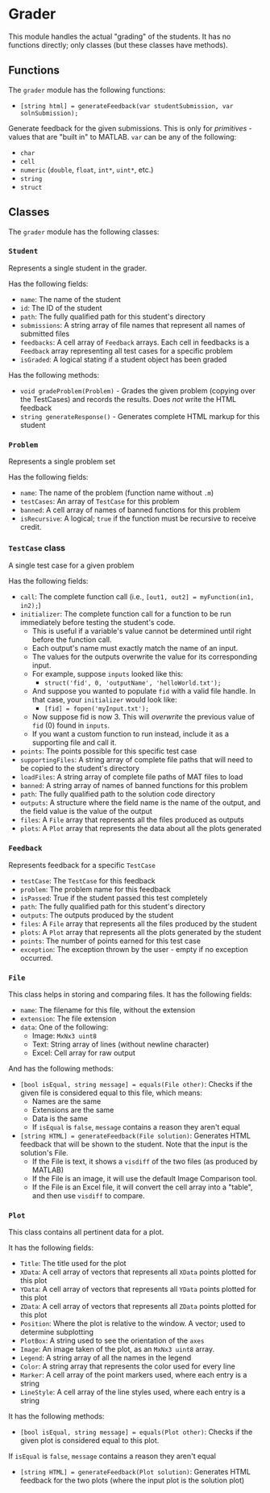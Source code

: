 # Grader

This module handles the actual "grading" of the students. It has no functions directly; only classes (but these classes have methods).

## Functions

The `grader` module has the following functions:

- `[string html] = generateFeedback(var studentSubmission, var solnSubmission);`

Generate feedback for the given submissions. This is only for _primitives_ - values that are "built in" to MATLAB. `var` can be any of the following:

- `char`
- `cell`
- `numeric` (`double`, `float`, `int*`, `uint*`, etc.)
- `string`
- `struct`

## Classes

The `grader` module has the following classes:

### `Student`

Represents a single student in the grader.

Has the following fields:

- `name`: The name of the student
- `id`: The ID of the student
- `path`: The fully qualified path for this student's directory
- `submissions`: A string array of file names that represent all names of submitted files
- `feedbacks`: A cell array of `Feedback` arrays. Each cell in feedbacks is a `Feedback` array representing all test cases for a specific problem
- `isGraded`: A logical stating if a student object has been graded

Has the following methods:

- `void gradeProblem(Problem)` - Grades the given problem (copying over the TestCases) and records the results. Does *not* write the HTML feedback
- `string generateResponse()` - Generates complete HTML markup for this student

### `Problem`

Represents a single problem set

Has the following fields:

- `name`: The name of the problem (function name without `.m`)
- `testCases`: An array of `TestCase` for this problem
- `banned`: A cell array of names of banned functions for this problem
- `isRecursive`: A logical; `true` if the function must be recursive to receive credit.

### `TestCase` class

A single test case for a given problem

Has the following fields:

- `call`: The complete function call (i.e., `[out1, out2] = myFunction(in1, in2);`)
- `initializer`: The complete function call for a function to be run immediately before testing the student's code.
  - This is useful if a variable's value cannot be determined until right before the function call.
  - Each output's name must exactly match the name of an input.
  - The values for the outputs overwrite the value for its corresponding input.
  - For example, suppose `inputs` looked like this:
    - `struct('fid', 0, 'outputName', 'helloWorld.txt');`
  - And suppose you wanted to populate `fid` with a valid file handle. In that case, your `initializer` would look like:
    - `[fid] = fopen('myInput.txt');`
  - Now suppose fid is now 3. This will _overwrite_ the previous value of `fid` (0) found in `inputs`.
  - If you want a custom function to run instead, include it as a supporting file and call it.
- `points`: The points possible for this specific test case
- `supportingFiles`: A string array of complete file paths that will need to be copied to the student's directory
- `loadFiles`: A string array of complete file paths of MAT files to load
- `banned`: A string array of names of banned functions for this problem
- `path`: The fully qualified path to the solution code directory
- `outputs`: A structure where the field name is the name of the output, and the field value is the value of the output
- `files`: A `File` array that represents all the files produced as outputs
- `plots`: A `Plot` array that represents the data about all the plots generated

### `Feedback`

Represents feedback for a specific `TestCase`

- `testCase`: The `TestCase` for this feedback
- `problem`: The problem name for this feedback
- `isPassed`: True if the student passed this test completely
- `path`: The fully qualified path for this student's directory
- `outputs`: The outputs produced by the student
- `files`: A `File` array that represents all the files produced by the student
- `plots`: A `Plot` array that represents all the plots generated by the student
- `points`: The number of points earned for this test case
- `exception`: The exception thrown by the user - empty if no exception occurred.

### `File`

This class helps in storing and comparing files. It has the following fields:

- `name`: The filename for this file, without the extension
- `extension`: The file extension
- `data`: One of the following:
  - Image: `MxNx3 uint8`
  - Text: String array of lines (without newline character)
  - Excel: Cell array for raw output

And has the following methods:

- `[bool isEqual, string message] = equals(File other)`: Checks if the given file is considered equal to this file, which means:
  - Names are the same
  - Extensions are the same
  - Data is the same
  - If `isEqual` is `false`, `message` contains a reason they aren't equal
- `[string HTML] = generateFeedback(File solution)`: Generates HTML feedback that will be shown to the student. Note that the input is the solution's File.
  - If the File is text, it shows a `visdiff` of the two files (as produced by MATLAB)
  - If the File is an image, it will use the default Image Comparison tool.
  - If the File is an Excel file, it will convert the cell array into a "table", and then use `visdiff` to compare.

### `Plot`

This class contains all pertinent data for a plot.

It has the following fields:

- `Title`: The title used for the plot
- `XData`: A cell array of vectors that represents all `XData` points plotted for this plot
- `YData`: A cell array of vectors that represents all `YData` points plotted for this plot
- `ZData`: A cell array of vectors that represents all `ZData` points plotted for this plot
- `Position`: Where the plot is relative to the window. A vector; used to determine subplotting
- `PlotBox`: A string used to see the orientation of the `axes`
- `Image`: An image taken of the plot, as an `MxNx3 uint8` array.
- `Legend`: A string array of all the names in the legend
- `Color`: A string array that represents the color used for every line
- `Marker`: A cell array of the point markers used, where each entry is a string
- `LineStyle`: A cell array of the line styles used, where each entry is a string

It has the following methods:

- `[bool isEqual, string message] = equals(Plot other)`: Checks if the given plot is considered equal to this plot.

If `isEqual` is `false`, `message` contains a reason they aren't equal

- `[string HTML] = generateFeedback(Plot solution)`: Generates HTML feedback for the two plots (where the input plot is the solution plot)
